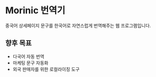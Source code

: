# Morinic 번역기

중국어 상세페이지 문구를 한국어로 자연스럽게 번역해주는 웹 프로그램입니다.

## 향후 목표
- 다국어 자동 번역
- 마케팅 문구 자동화
- 외국 판매자를 위한 로컬라이징 도구



